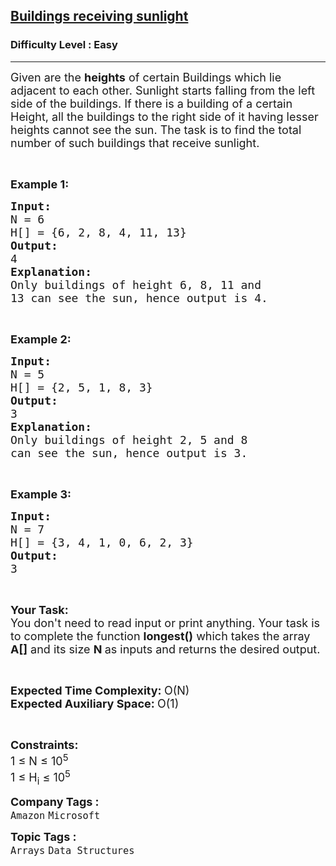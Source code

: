 <h2><a href="https://www.geeksforgeeks.org/problems/buildings-receiving-sunlight3032/1?page=3&category=Arrays&difficulty=Easy&status=unsolved&sortBy=difficulty">Buildings receiving sunlight</a></h2><h3>Difficulty Level : Easy</h3><hr><div class="problems_problem_content__Xm_eO"><p><span style="font-size:18px">Given are the <strong>heights</strong> of certain Buildings which&nbsp;lie adjacent to each other. Sunlight starts falling from the left side of the buildings.&nbsp;If there is a building of a certain Height, all the buildings to the right side of it having lesser heights cannot see the sun. The task is to find the total number of such buildings that receive sunlight.</span></p>

<p>&nbsp;</p>

<p><span style="font-size:18px"><strong>Example 1:</strong></span></p>

<pre><span style="font-size:18px"><strong>Input:</strong>
N = 6
H[] = {6, 2, 8, 4, 11, 13}
<strong>Output:</strong>
4
<strong>Explanation:</strong>
Only buildings of height 6, 8, 11 and
13 can see the sun, hence output is 4.</span></pre>

<p>&nbsp;</p>

<p><span style="font-size:18px"><strong>Example 2:</strong></span></p>

<pre><span style="font-size:18px"><strong>Input:</strong>
N = 5
H[] = {2, 5, 1, 8, 3}
<strong>Output:</strong>
3
<strong>Explanation:</strong>
Only buildings of height 2, 5 and 8
can see the sun, hence output is 3.</span></pre>

<p>&nbsp;</p>

<p><span style="font-size:18px"><strong>Example 3:</strong></span></p>

<pre><span style="font-size:18px"><strong>Input:</strong>
N = 7
H[] = {3, 4, 1, 0, 6, 2, 3}
<strong>Output:</strong>
3</span></pre>

<p>&nbsp;</p>

<p><span style="font-size:18px"><strong>Your Task:&nbsp;&nbsp;</strong><br>
You don't need to read input or print anything. Your task is to complete the function <strong>longest()</strong>&nbsp;which takes the array <strong>A[]</strong> and its size <strong>N</strong><strong> </strong>as inputs and returns the desired output.</span></p>

<p>&nbsp;</p>

<p><span style="font-size:18px"><strong>Expected Time Complexity: </strong>O(N)<br>
<strong>Expected Auxiliary Space: </strong>O(1)</span></p>

<p>&nbsp;</p>

<p><span style="font-size:18px"><strong>Constraints:</strong><br>
1 ≤ N ≤ 10<sup>5</sup><br>
1 ≤ H<sub>i</sub> ≤ 10<sup>5</sup></span></p>
</div><p><span style=font-size:18px><strong>Company Tags : </strong><br><code>Amazon</code>&nbsp;<code>Microsoft</code>&nbsp;<br><p><span style=font-size:18px><strong>Topic Tags : </strong><br><code>Arrays</code>&nbsp;<code>Data Structures</code>&nbsp;